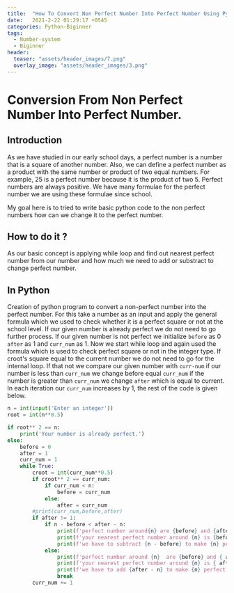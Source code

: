```yaml
---
title:  "How To Convert Non Perfect Number Into Perfect Number Using Python?"
date:   2021-2-22 01:29:17 +0545
categories: Python-Biginner
tags:
  - Number-system
  - Biginner
header:
  teaser: "assets/header_images/7.png"
  overlay_image: "assets/header_images/3.png"
---
```

# Conversion From Non Perfect Number Into Perfect Number.

## Introduction
As we have studied in our early school days, a perfect number is a number that is a square of another number. Also, we can define a perfect number as a product with the same number or product of two equal numbers. For example, 25 is a perfect number because it is the product of two 5. Perfect numbers are always positive. We have many formulae for the perfect number we are using these formulae since school. 

My goal here is to tried to write basic python code to the non perfect numbers how can we change it to the perfect number. 


## How to do it ? 
As our basic concept is applying while loop and find out nearest perfect number from our number and how much we need to add or substract to change perfect number. 

## In Python 



Creation of python program to convert a non-perfect number into the perfect number.
For this take a number as an input and apply the general formula which we used to check whether it is a perfect square or not at the school level. If our given number is already perfect we do not need to go further process. If our given number is not perfect we initialize `before` as 0 `after` as 1 and `curr_num` as 1. Now we start while loop and again used the formula which is used to check perfect square or not in the integer type. If croot's square equal to the current number we do not need to go for the internal loop. If that not we compare our given number with `curr-num` if our number is less than `curr_num` we change before equal `curr_num` if the number is greater than `curr_num` we change `after` which is equal to current. In each iteration our `curr_num` increases by 1, the rest of the code is given below.

```python
n = int(input('Enter an integer'))
root = int(n**0.5)

if root** 2 == n:
    print('Your number is already perfect.')
else:
    before = 0
    after = 1
    curr_num = 1
    while True:
        croot = int(curr_num**0.5)
        if croot** 2 == curr_num:
            if curr_num < n:
                before = curr_num
            else:
                after = curr_num
        #print(curr_num,before,after)
        if after != 1:
            if n - before < after - n:
                print(f'perfect number around{n} are {before} and {after}')
                print(f'your nearest perfect number around {n} is {before}')
                print(f'we have to subtract {n - before} to make {n} perfect number.')
            else:
                print(f'perfect number around {n}  are {before} and { after }')
                print(f'your nearest perfect number around {n} is { after}')
                print(f'we have to add {after - n} to make {n} perfect number.')
                break
        curr_num += 1
```
